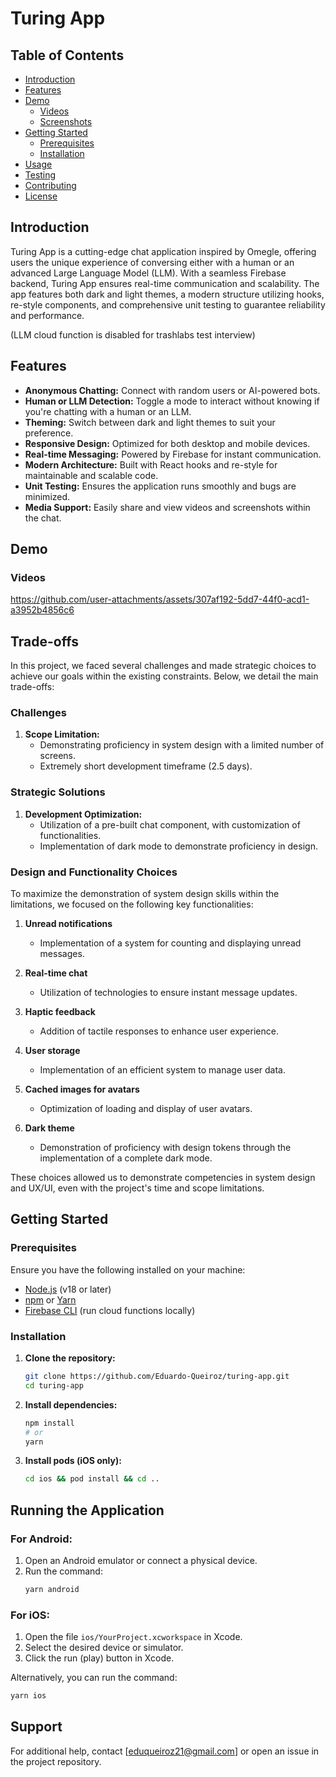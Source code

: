 # Turing App

## Table of Contents

- [Introduction](#introduction)
- [Features](#features)
- [Demo](#demo)
  - [Videos](#videos)
  - [Screenshots](#screenshots)
- [Getting Started](#getting-started)
  - [Prerequisites](#prerequisites)
  - [Installation](#installation)
- [Usage](#usage)
- [Testing](#testing)
- [Contributing](#contributing)
- [License](#license)

## Introduction

Turing App is a cutting-edge chat application inspired by Omegle, offering users the unique experience of conversing either with a human or an advanced Large Language Model (LLM). With a seamless Firebase backend, Turing App ensures real-time communication and scalability. The app features both dark and light themes, a modern structure utilizing hooks, re-style components, and comprehensive unit testing to guarantee reliability and performance.

(LLM cloud function is disabled for trashlabs test interview)

## Features

- **Anonymous Chatting:** Connect with random users or AI-powered bots.
- **Human or LLM Detection:** Toggle a mode to interact without knowing if you're chatting with a human or an LLM.
- **Theming:** Switch between dark and light themes to suit your preference.
- **Responsive Design:** Optimized for both desktop and mobile devices.
- **Real-time Messaging:** Powered by Firebase for instant communication.
- **Modern Architecture:** Built with React hooks and re-style for maintainable and scalable code.
- **Unit Testing:** Ensures the application runs smoothly and bugs are minimized.
- **Media Support:** Easily share and view videos and screenshots within the chat.

## Demo

### Videos

https://github.com/user-attachments/assets/307af192-5dd7-44f0-acd1-a3952b4856c6


## Trade-offs

In this project, we faced several challenges and made strategic choices to achieve our goals within the existing constraints. Below, we detail the main trade-offs:

### Challenges

1. **Scope Limitation:** 
   - Demonstrating proficiency in system design with a limited number of screens.
   - Extremely short development timeframe (2.5 days).

### Strategic Solutions

1. **Development Optimization:**
   - Utilization of a pre-built chat component, with customization of functionalities.
   - Implementation of dark mode to demonstrate proficiency in design.

### Design and Functionality Choices

To maximize the demonstration of system design skills within the limitations, we focused on the following key functionalities:

1. **Unread notifications**
   - Implementation of a system for counting and displaying unread messages.

2. **Real-time chat**
   - Utilization of technologies to ensure instant message updates.

3. **Haptic feedback**
   - Addition of tactile responses to enhance user experience.

4. **User storage**
   - Implementation of an efficient system to manage user data.

5. **Cached images for avatars**
   - Optimization of loading and display of user avatars.

6. **Dark theme**
   - Demonstration of proficiency with design tokens through the implementation of a complete dark mode.

These choices allowed us to demonstrate competencies in system design and UX/UI, even with the project's time and scope limitations.

## Getting Started

### Prerequisites

Ensure you have the following installed on your machine:

- [Node.js](https://nodejs.org/) (v18 or later)
- [npm](https://www.npmjs.com/) or [Yarn](https://yarnpkg.com/)
- [Firebase CLI](https://firebase.google.com/docs/cli) (run cloud functions locally)

### Installation
1. **Clone the repository:**
   ```bash
   git clone https://github.com/Eduardo-Queiroz/turing-app.git
   cd turing-app
   ```

2. **Install dependencies:**
   ```bash
   npm install
   # or
   yarn 
   ```

3. **Install pods (iOS only):**
   ```bash
   cd ios && pod install && cd ..
   ```

## Running the Application
### For Android:
1. Open an Android emulator or connect a physical device.
2. Run the command:
   ```bash
   yarn android
   ```

### For iOS:
1. Open the file `ios/YourProject.xcworkspace` in Xcode.
2. Select the desired device or simulator.
3. Click the run (play) button in Xcode.

Alternatively, you can run the command:
```bash
yarn ios
```

## Support
For additional help, contact [eduqueiroz21@gmail.com] or open an issue in the project repository.
